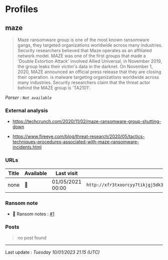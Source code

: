 # Profiles

## **maze**

> Maze ransomware group is one of the most known ransomware gangs, they targeted organizations worldwide across many industries. Security researchers believed that Maze operates as an affiliated network model. MAZE was one of the first groups that made a 'Double Extortion Attack' involved Allied Universal, in November 2019, the group leaks their victim's data in the darknet. On November 1, 2020, MAZE announced an official press release that they are closing their operation. is malware targeting organizations worldwide across many industries. Security researchers claim that the threat actor behind the MAZE group is 'TA2101'.

_Parser : `Not available`_

### External analysis
- https://techcrunch.com/2020/11/02/maze-ransomware-group-shutting-down

- https://www.fireeye.com/blog/threat-research/2020/05/tactics-techniques-procedures-associated-with-maze-ransomware-incidents.html

### URLs
| Title | Available | Last visit | fqdn | Screenshot 
|---|---|---|---|---|
| none | 🔴 | 01/05/2021 00:00 | `http://xfr3txoorcyy7tikjgj5dk3rvo3vsrpyaxnclyohkbfp3h277ap4tiad.onion` | ❌ | 


### Ransom note
* 📝 Ransom notes :  <a href="/ransomware_notes/maze/maze.txt" target=_blank>#1</a> 

### Posts

> no post found


 --- 


Last update : _Tuesday 10/01/2023 21.15 (UTC)_
